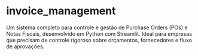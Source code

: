 # invoice_management
Um sistema completo para controle e gestão de Purchase Orders (POs) e Notas Fiscais, desenvolvido em Python com Streamlit. Ideal para empresas que precisam de controle rigoroso sobre orçamentos, fornecedores e fluxo de aprovações.
